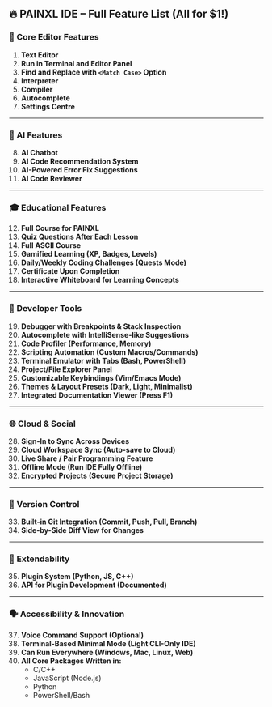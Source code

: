 ## 🔥 PAINXL IDE – Full Feature List (All for $1!)

### 📝 Core Editor Features
1. **Text Editor**  
2. **Run in Terminal and Editor Panel**  
3. **Find and Replace with `<Match Case>` Option**  
4. **Interpreter**  
5. **Compiler**  
6. **Autocomplete**  
7. **Settings Centre**

---

### 🤖 AI Features
8. **AI Chatbot**  
9. **AI Code Recommendation System**  
10. **AI-Powered Error Fix Suggestions**  
11. **AI Code Reviewer**  

---

### 🎓 Educational Features
12. **Full Course for PAINXL**  
13. **Quiz Questions After Each Lesson**  
14. **Full ASCII Course**  
15. **Gamified Learning (XP, Badges, Levels)**  
16. **Daily/Weekly Coding Challenges (Quests Mode)**  
17. **Certificate Upon Completion**  
18. **Interactive Whiteboard for Learning Concepts**

---

### 🧠 Developer Tools
19. **Debugger with Breakpoints & Stack Inspection**  
20. **Autocomplete with IntelliSense-like Suggestions**  
21. **Code Profiler (Performance, Memory)**  
22. **Scripting Automation (Custom Macros/Commands)**  
23. **Terminal Emulator with Tabs (Bash, PowerShell)**  
24. **Project/File Explorer Panel**  
25. **Customizable Keybindings (Vim/Emacs Mode)**  
26. **Themes & Layout Presets (Dark, Light, Minimalist)**  
27. **Integrated Documentation Viewer (Press F1)**  

---

### 🌐 Cloud & Social
28. **Sign-In to Sync Across Devices**  
29. **Cloud Workspace Sync (Auto-save to Cloud)**  
30. **Live Share / Pair Programming Feature**  
31. **Offline Mode (Run IDE Fully Offline)**  
32. **Encrypted Projects (Secure Project Storage)**  

---

### 🔄 Version Control
33. **Built-in Git Integration (Commit, Push, Pull, Branch)**  
34. **Side-by-Side Diff View for Changes**

---

### 🧩 Extendability
35. **Plugin System (Python, JS, C++)**  
36. **API for Plugin Development (Documented)**  

---

### 🗣️ Accessibility & Innovation
37. **Voice Command Support (Optional)**  
38. **Terminal-Based Minimal Mode (Light CLI-Only IDE)**  
39. **Can Run Everywhere (Windows, Mac, Linux, Web)**  
40. **All Core Packages Written in:**  
    - C/C++  
    - JavaScript (Node.js)  
    - Python  
    - PowerShell/Bash  
